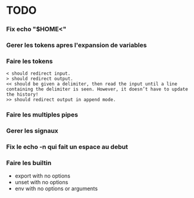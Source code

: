 # TODO

### Fix echo "$HOME<"
### Gerer les tokens apres l'expansion de variables
### Faire les tokens
	< should redirect input.
	> should redirect output.
	<< should be given a delimiter, then read the input until a line containing the	delimiter is seen. However, it doesn’t have to update the history!
	>> should redirect output in append mode.
### Faire les multiples pipes

### Gerer les signaux

### Fix le echo -n qui fait un espace au debut

### Faire les builtin
- export with no options
- unset with no options
-  env with no options or arguments

